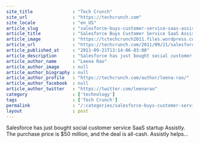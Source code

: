 ```yaml
---
site_title               : "Tech Crunch"
site_url                 : "https://techcrunch.com"
site_locale              : "en_US"
article_slug             : "salesforce-buys-customer-service-saas-assistly-for-s50m-to-reach-small-businesses"
article_title            : "Salesforce Buys Customer Service SaaS Assistly For $50M To Reach Small Businesses"
article_image            : "https://tctechcrunch2011.files.wordpress.com/2011/09/62667v8-max-250x250.png?w=250&h=54&crop=1"
article_url              : "https://techcrunch.com/2011/09/21/salesforce-buys-social-customer-service-saas-startup-assistly-for-50m-in-cash/"
article_published_at     : "2011-09-21T13:14:06-03:00"
article_description      : "Salesforce has just bought social customer service SaaS startup Assistly. The purchase price is $50 million, and the deal is all-cash. Assistly helps..."
article_author_name      : "Leena Rao"
article_author_image     : null
article_author_biography : null
article_author_profile   : "https://techcrunch.com/author/leena-rao/"
article_author_facebook  : null
article_author_twitter   : "https://twitter.com/leenarao"
category                 : ['technology']
tags                     : ['Tech Crunch']
permalink                : "/:categories/salesforce-buys-customer-service-saas-assistly-for-s50m-to-reach-small-businesses/"
layout                   : post
---
```


Salesforce has just bought social customer service SaaS startup Assistly. The purchase price is $50 million, and the deal is all-cash. Assistly helps...
